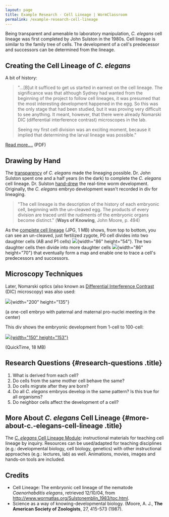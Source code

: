 ```yaml
---
layout: page
title: Example Research - Cell Lineage | WormClassroom
permalink: /example-research-cell-lineage
---
```

Being transparent and amenable to laboratory manipulation, *C. elegans*
cell lineage was first completed by John Sulston in the 1980s. Cell
lineage is similar to the family tree of cells. The development of a
cell's predecessor and successors can be determined from the lineage.

Creating the Cell Lineage of *C. elegans*
-----------------------------------------

A bit of history:

> "...\[B\]ut it sufficed to get us started in earnest on the cell
> lineage. The significance was that although Sydney had wanted from the
> beginning of the project to follow cell lineages, it was presumed that
> the most interesting development happened in the egg. So this was the
> only stage that had been studied, but it was proving very difficult to
> see anything. It meant, however, that there were already Nomarski DIC
> (differential interference contrast) microscopes in the lab.
>
> Seeing my first cell division was an exciting moment, because it
> implied that determining the larval lineage was possible."

[Read
more....](https://www.nobelprize.org/nobel_prizes/medicine/laureates/2002/sulston-lecture.pdf)
(PDF)

Drawing by Hand
---------------

The [transparency](c-elegans-transparency) of *C. elegans* made the
lineaging possible. Dr. John Sulston spent one and a half years (in the
dark) to complete the *C. elegans* cell lineage. Dr. Sulston
[hand-drew](/image/c-elegans-lineage-hand-drawing-john-sulston "C. elegans lineage hand drawing by John Sulston")
the real-time worm development. Originally, the *C. elegans* embryo
development wasn't recorded in div for lineaging.

> "The cell lineage is the description of the history of each embryonic
> cell, beginning with the un-cleaved egg. The products of every
> division are traced until the rudiments of the embryonic organs become
> distinct." (**Ways of Knowing**, John Moore, p. 494)

As the [complete cell lineage](/files/worm/embryonic.jpg) (JPG, 1 MB)
shows, from top to bottom, you can see an un-cleaved, just fertilized
zygote, P0 cell divides into two daughter cells (AB and P1 cells)
![](/files/worm/ABP1.jpg){width="86" height="54"}. The two daughter
cells then divide into more daughter
cells ![](/files/worm/ABP1Next.jpg){width="86" height="70"} that
eventually form a map and enable one to trace a cell's predecessors and
successors.

Microscopy Techniques
---------------------

Later, Nomarski optics (also known as [Differential Interference
Contrast](differential-interference-contrast-dic-microscopy) (DIC)
microscopy) was also used:

![](/files/worm/CELineageDIC.jpg){width="200" height="135"}

(a one-cell embryo with paternal and maternal pro-nuclei meeting in the
center)

This div shows the embryonic development from 1-cell to 100-cell:

[![](/files/worm/Focal6_Lineage.jpg){width="150"
height="153"}](/files/worm/Focal6_1_410.MOV)

(QuickTime, 18 MB)

Research Questions {#research-questions .title}
------------------

1.  What is derived from each cell?
2.  Do cells from the same mother cell behave the same?
3.  Do cells migrate after they are born?
4.  Do all *C. elegans* embryos develop in the same pattern? Is this
    true for all organisms?
5.  Do neighbor cells affect the development of a cell?

More About *C. elegans* Cell Lineage {#more-about-c.-elegans-cell-lineage .title}
------------------------------------

The [*C. elegans* Cell Lineage
Module](/cell-lineage-module "Cell Lineage Module"): instructional
materials for teaching cell lineage by inquiry. Resources can be
used/adapted for teaching disciplines (e.g.: developmental biology, cell
biology, genetics) with other instructional approaches (e.g.: lectures,
lab) as well. Animations, movies, images and hands-on tools are
included.

Credits
-------

-   Cell Lineage: The embryonic cell lineage of the nematode
    *Caenorhabditis elegans*, retrieved 12/10/04, from
    <http://www.wormatlas.org/Sulstonemblin_1983/toc.html>.
-   Science as a way of knowing-developmental biology. (Moore, A. J.,
    **The American Society of Zoologists**, 27, 415-573 (1987).

